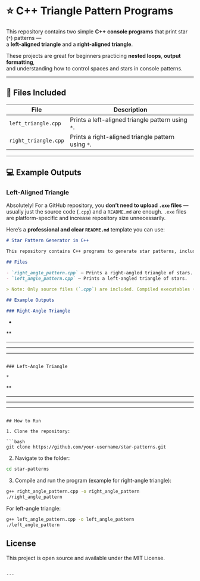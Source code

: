 # ⭐ C++ Triangle Pattern Programs

This repository contains two simple **C++ console programs** that print star (`*`) patterns —  
a **left-aligned triangle** and a **right-aligned triangle**.  

These projects are great for beginners practicing **nested loops**, **output formatting**,  
and understanding how to control spaces and stars in console patterns.

---

## 📂 Files Included

| File | Description |
|------|--------------|
| `left_triangle.cpp` | Prints a left-aligned triangle pattern using `*`. |
| `right_triangle.cpp` | Prints a right-aligned triangle pattern using `*`. |

---

## 💻 Example Outputs

### Left-Aligned Triangle



Absolutely! For a GitHub repository, you **don’t need to upload `.exe` files** — usually just the source code (`.cpp`) and a `README.md` are enough. `.exe` files are platform-specific and increase repository size unnecessarily.

Here’s a **professional and clear `README.md`** template you can use:

```markdown
# Star Pattern Generator in C++

This repository contains C++ programs to generate star patterns, including both **right-angle** and **left-angle** triangles.  

## Files

- `right_angle_pattern.cpp` – Prints a right-angled triangle of stars.
- `left_angle_pattern.cpp` – Prints a left-angled triangle of stars.

> Note: Only source files (`.cpp`) are included. Compiled executables (`.exe`) are not uploaded to keep the repository lightweight and cross-platform.

## Example Outputs

### Right-Angle Triangle

```

*

**

---

---

---

```

### Left-Angle Triangle

```

```
*
```

**

---

---

---

````

## How to Run

1. Clone the repository:

```bash
git clone https://github.com/your-username/star-patterns.git
````

2. Navigate to the folder:

```bash
cd star-patterns
```

3. Compile and run the program (example for right-angle triangle):

```bash
g++ right_angle_pattern.cpp -o right_angle_pattern
./right_angle_pattern
```

For left-angle triangle:

```bash
g++ left_angle_pattern.cpp -o left_angle_pattern
./left_angle_pattern
```

## License

This project is open source and available under the MIT License.

```

---


